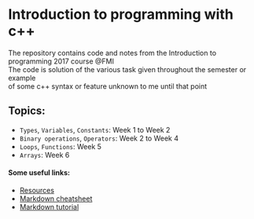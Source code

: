 # Introduction to programming with c++
The repository contains code and notes from the Introduction to programming 2017 course @FMI  
The code is solution of the various task given throughout the semester or example  
of some c++ syntax or feature unknown to me until that point
## Topics:
  * `Types`, `Variables`, `Constants`: Week 1 to Week 2
  * `Binary operations`, `Operators`: Week 2 to Week 4
  * `Loops`, `Functions`: Week 5
  * `Arrays`: Week 6  
#### Some useful links:
* [Resources](https://learn.fmi.uni-sofia.bg/course/view.php?id=3700)  
* [Markdown cheatsheet](https://github.com/adam-p/markdown-here/wiki/Markdown-Cheatsheet)  
* [Markdown tutorial](https://www.markdowntutorial.com/)  
